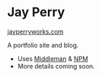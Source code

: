 # Jay Perry
[jayperryworks.com](http://jayperryworks.com)

A portfolio site and blog.

- Uses [Middleman](http://middlemanapp.com) & [NPM](http://npmjs.org)
- More details coming soon.
